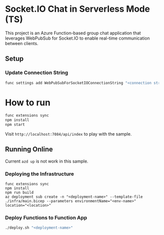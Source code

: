 
# Socket.IO Chat in Serverless Mode (TS)

This project is an Azure Function-based group chat application that leverages WebPubSub for Socket.IO to enable real-time communication between clients.

## Setup

### Update Connection String

```bash
func settings add WebPubSubForSocketIOConnectionString "<connection string>"
```

# How to run

```bash
func extensions sync
npm install
npm start
```

Visit `http://localhost:7084/api/index` to play with the sample.

## Running Online

Current `azd up` is not work in this sample. 

### Deploying the Infrastructure

```azurecli
func extensions sync
npm install
npm run build
az deployment sub create -n "<deployment-name>" --template-file ./infra/main.bicep --parameters environmentName="<env-name>" location="<location>"
```

### Deploy Functions to Function App

```bash
./deploy.sh "<deployment-name>"
```

